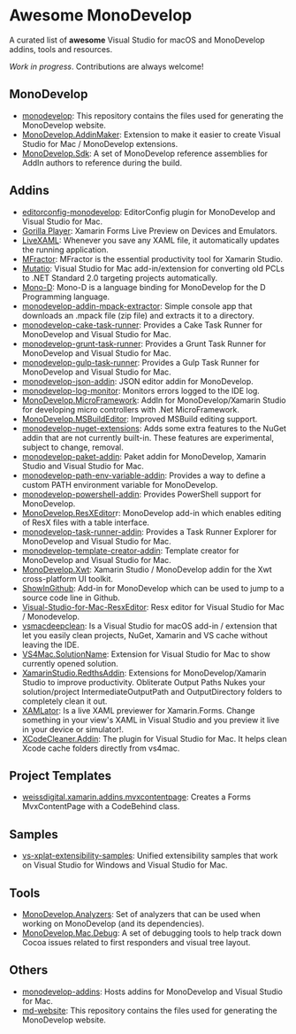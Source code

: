 # Awesome MonoDevelop

A curated list of **awesome** Visual Studio for macOS and MonoDevelop addins, tools and resources.

*Work in progress*. Contributions are always welcome! 

## MonoDevelop

- [monodevelop](https://github.com/mono/monodevelop): This repository contains the files used for generating the MonoDevelop website.
- [MonoDevelop.AddinMaker](https://github.com/mhutch/MonoDevelop.AddinMaker): Extension to make it easier to create Visual Studio for Mac / MonoDevelop extensions.
- [MonoDevelop.Sdk](https://github.com/KirillOsenkov/MonoDevelop.Sdk): A set of MonoDevelop reference assemblies for AddIn authors to reference during the build.

## Addins

- [editorconfig-monodevelop](https://github.com/mikerochip/editorconfig-monodevelop): EditorConfig plugin for MonoDevelop and Visual Studio for Mac.
- [Gorilla Player](https://grialkit.com/gorilla-player/): Xamarin Forms Live Preview on Devices and Emulators.
- [LiveXAML](http://www.livexaml.com): Whenever you save any XAML file, it automatically updates the running application. 
- [MFractor](http://www.mfractor.com): MFractor is the essential productivity tool for Xamarin Studio.
- [Mutatio](https://github.com/yuv4ik/Mutatio): Visual Studio for Mac add-in/extension for converting old PCLs to .NET Standard 2.0 targeting projects automatically.
- [Mono-D](https://github.com/aBothe/Mono-D): Mono-D is a language binding for MonoDevelop for the D Programming language.
- [monodevelop-addin-mpack-extractor](https://github.com/mrward/monodevelop-addin-mpack-extractor): Simple console app that downloads an .mpack file (zip file) and extracts it to a directory.
- [monodevelop-cake-task-runner](https://github.com/mrward/monodevelop-cake-task-runner): Provides a Cake Task Runner for MonoDevelop and Visual Studio for Mac.
- [monodevelop-grunt-task-runner](https://github.com/mrward/monodevelop-grunt-task-runner): Provides a Grunt Task Runner for MonoDevelop and Visual Studio for Mac.
- [monodevelop-gulp-task-runner](https://github.com/mrward/monodevelop-gulp-task-runner): Provides a Gulp Task Runner for MonoDevelop and Visual Studio for Mac.
- [monodevelop-json-addin](https://github.com/mrward/monodevelop-json-addin): JSON editor addin for MonoDevelop.
- [monodevelop-log-monitor](https://github.com/mrward/monodevelop-log-monitor): Monitors errors logged to the IDE log.
- [MonoDevelop.MicroFramework](https://github.com/DavidKarlas/MonoDevelop.MicroFramework): AddIn for MonoDevelop/Xamarin Studio for developing micro controllers with .Net MicroFramework.
- [MonoDevelop.MSBuildEditor](https://github.com/mhutch/MonoDevelop.MSBuildEditor): Improved MSBuild editing support.
- [monodevelop-nuget-extensions](https://github.com/mrward/monodevelop-nuget-extensions): Adds some extra features to the NuGet addin that are not currently built-in. These features are experimental, subject to change, removal.
- [monodevelop-paket-addin](https://github.com/mrward/monodevelop-paket-addin): Paket addin for MonoDevelop, Xamarin Studio and Visual Studio for Mac.
- [monodevelop-path-env-variable-addin](https://github.com/mrward/monodevelop-path-env-variable-addin): Provides a way to define a custom PATH environment variable for MonoDevelop.
- [monodevelop-powershell-addin](https://github.com/mrward/monodevelop-powershell-addin): Provides PowerShell support for MonoDevelop.
- [MonoDevelop.ResXEditor](https://github.com/Therzok/MonoDevelop.ResXEditor)r: MonoDevelop add-in which enables editing of ResX files with a table interface.
- [monodevelop-task-runner-addin](https://github.com/mrward/monodevelop-task-runner-addin): Provides a Task Runner Explorer for MonoDevelop and Visual Studio for Mac.
- [monodevelop-template-creator-addin](https://github.com/mrward/monodevelop-template-creator-addin): Template creator for MonoDevelop and Visual Studio for Mac.
- [MonoDevelop.Xwt](https://github.com/sevoku/MonoDevelop.Xwt): Xamarin Studio / MonoDevelop addin for the Xwt cross-platform UI toolkit.
- [ShowInGithub](https://github.com/slluis/ShowInGithub): Add-in for MonoDevelop which can be used to jump to a source code line in Github.
- [Visual-Studio-for-Mac-ResxEditor](https://github.com/jzeferino/Visual-Studio-for-Mac-ResxEditor): Resx editor for Visual Studio for Mac / Monodevelop.
- [vsmacdeepclean](https://github.com/yuv4ik/vsmacdeepclean): Is a Visual Studio for macOS add-in / extension that let you easily clean projects, NuGet, Xamarin and VS cache without leaving the IDE.
- [VS4Mac.SolutionName](https://github.com/DreamTeamMobile/VS4Mac.SolutionName): Extension for Visual Studio for Mac to show currently opened solution.
- [XamarinStudio.RedthsAddin](https://github.com/Redth/XamarinStudio.RedthsAddin): Extensions for MonoDevelop/Xamarin Studio to improve productivity. Obliterate Output Paths Nukes your solution/project IntermediateOutputPath and OutputDirectory folders to completely clean it out.
- [XAMLator](https://github.com/ylatuya/XAMLator): Is a live XAML previewer for Xamarin.Forms. Change something in your view's XAML in Visual Studio and you preview it live in your device or simulator!.
- [XCodeCleaner.Addin](https://github.com/g0rdan/XCodeCleaner.Addin): The plugin for Visual Studio for Mac. It helps clean Xcode cache folders directly from vs4mac.

## Project Templates

- [weissdigital.xamarin.addins.mvxcontentpage](https://github.com/rogerwcpt/weissdigital.xamarin.addins.mvxcontentpage): Creates a Forms MvxContentPage with a CodeBehind class.

## Samples

- [vs-xplat-extensibility-samples](https://github.com/gundermanc/vs-xplat-extensibility-samples): Unified extensibility samples that work on Visual Studio for Windows and Visual Studio for Mac.

## Tools

- [MonoDevelop.Analyzers](https://github.com/Therzok/MonoDevelop.Analyzers): Set of analyzers that can be used when working on MonoDevelop (and its dependencies).
- [MonoDevelop.Mac.Debug](https://github.com/netonjm/MonoDevelop.Mac.Debug): A set of debugging tools to help track down Cocoa issues related to first responders and visual tree layout.

## Others

- [monodevelop-addins](https://github.com/mrward/monodevelop-addins): Hosts addins for MonoDevelop and Visual Studio for Mac.
- [md-website](https://github.com/mono/md-website): This repository contains the files used for generating the MonoDevelop website.
